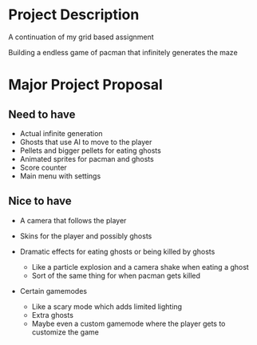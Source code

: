 # Project Description

A continuation of my grid based assignment

Building a endless game of pacman that infinitely generates the maze

# Major Project Proposal

## Need to have
- Actual infinite generation
- Ghosts that use AI to move to the player
- Pellets and bigger pellets for eating ghosts
- Animated sprites for pacman and ghosts
- Score counter
- Main menu with settings

## Nice to have
- A camera that follows the player
- Skins for the player and possibly ghosts
- Dramatic effects for eating ghosts or being killed by ghosts
    - Like a particle explosion and a camera shake when eating a ghost
    - Sort of the same thing for when pacman gets killed

- Certain gamemodes
    - Like a scary mode which adds limited lighting
    - Extra ghosts
    - Maybe even a custom gamemode where the player gets to customize the game
